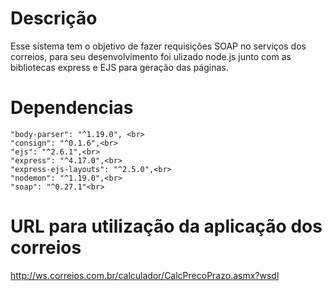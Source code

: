 # Descrição
Esse sistema tem o objetivo de fazer requisições SOAP no serviços dos correios, para seu desenvolvimento foi ulizado node.js junto com as bibliotecas express e EJS para geração das páginas.

# Dependencias
>
    "body-parser": "^1.19.0", <br>
    "consign": "^0.1.6",<br>
    "ejs": "^2.6.1",<br>
    "express": "^4.17.0",<br>
    "express-ejs-layouts": "^2.5.0",<br>
    "nodemon": "^1.19.0",<br>
    "soap": "^0.27.1"<br>

# URL para utilização da aplicação dos correios
http://ws.correios.com.br/calculador/CalcPrecoPrazo.asmx?wsdl
